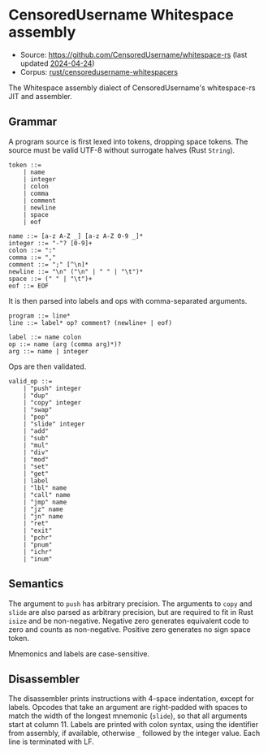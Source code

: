 # CensoredUsername Whitespace assembly

- Source: <https://github.com/CensoredUsername/whitespace-rs>
  (last updated [2024-04-24](https://github.com/CensoredUsername/whitespace-rs/commit/f52bd3d27f8dd2094d700c5f7ae0e8880c5fdc79))
- Corpus: [rust/censoredusername-whitespacers](https://github.com/wspace/corpus/tree/main/rust/censoredusername-whitespacers)

The Whitespace assembly dialect of CensoredUsername's whitespace-rs JIT and
assembler.

## Grammar

A program source is first lexed into tokens, dropping space tokens. The source
must be valid UTF-8 without surrogate halves (Rust `String`).

```bnf
token ::=
    | name
    | integer
    | colon
    | comma
    | comment
    | newline
    | space
    | eof

name ::= [a-z A-Z _] [a-z A-Z 0-9 _]*
integer ::= "-"? [0-9]+
colon ::= ":"
comma ::= ","
comment ::= ";" [^\n]*
newline ::= "\n" ("\n" | " " | "\t")*
space ::= (" " | "\t")+
eof ::= EOF
```

It is then parsed into labels and ops with comma-separated arguments.

```bnf
program ::= line*
line ::= label* op? comment? (newline+ | eof)

label ::= name colon
op ::= name (arg (comma arg)*)?
arg ::= name | integer
```

Ops are then validated.

```bnf
valid_op ::=
    | "push" integer
    | "dup"
    | "copy" integer
    | "swap"
    | "pop"
    | "slide" integer
    | "add"
    | "sub"
    | "mul"
    | "div"
    | "mod"
    | "set"
    | "get"
    | label
    | "lbl" name
    | "call" name
    | "jmp" name
    | "jz" name
    | "jn" name
    | "ret"
    | "exit"
    | "pchr"
    | "pnum"
    | "ichr"
    | "inum"
```

## Semantics

The argument to `push` has arbitrary precision. The arguments to `copy` and
`slide` are also parsed as arbitrary precision, but are required to fit in Rust
`isize` and be non-negative. Negative zero generates equivalent code to zero and
counts as non-negative. Positive zero generates no sign space token.

Mnemonics and labels are case-sensitive.

## Disassembler

The disassembler prints instructions with 4-space indentation, except for
labels. Opcodes that take an argument are right-padded with spaces to match the
width of the longest mnemonic (`slide`), so that all arguments start at column
11. Labels are printed with colon syntax, using the identifier from assembly, if
available, otherwise `_` followed by the integer value. Each line is terminated
with LF.
